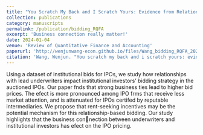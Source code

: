 ```yaml
---
title: "You Scratch My Back and I Scratch Yours: Evidence from Relationship‑based Bidding in IPO Auctions"
collection: publications
category: manuscripts
permalink: /publication/bidding_RQFA
excerpt: 'Business connection really matter!'
date: 2024-01-04
venue: 'Review of Quantitative Finance and Accounting'
paperurl: 'http://wenjunwang-econ.github.io/files/Wang_bidding_RQFA_2024.pdf'
citation: 'Wang, Wenjun. "You scratch my back and i scratch yours: evidence from relationship-based bidding in IPO auctions." Review of Quantitative Finance and Accounting (2024): 1-21.'
---
```


Using a dataset of institutional bids for IPOs, we study how relationships with lead underwriters impact institutional investors’ bidding strategy in the auctioned IPOs. Our paper fnds that strong business ties lead to higher bid prices. The efect is more pronounced among IPO frms that receive less market attention, and is attenuated for IPOs certifed by reputable intermediaries. We propose that rent-seeking incentives may be the potential mechanism for this relationship-based bidding. Our study highlights that the business connection between underwriters and institutional investors has efect on the IPO pricing.
